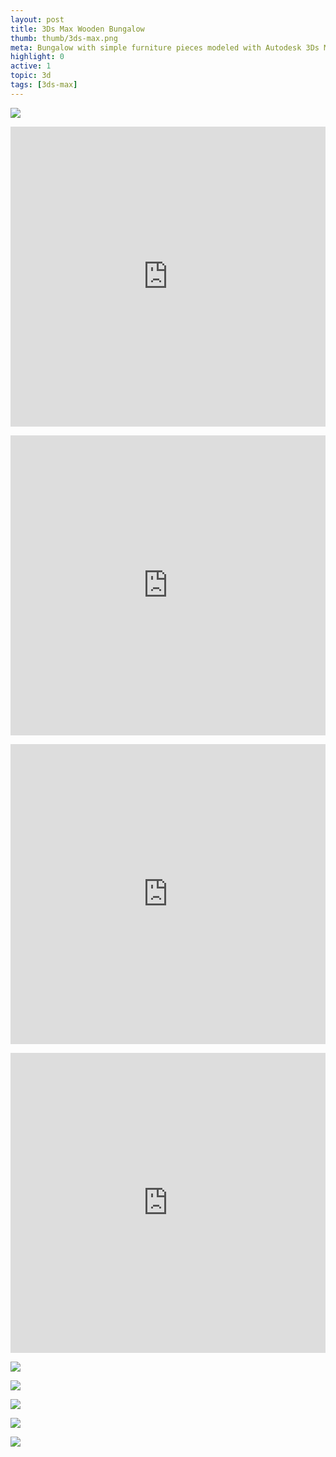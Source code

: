 ```yaml
---
layout: post
title: 3Ds Max Wooden Bungalow
thumb: thumb/3ds-max.png
meta: Bungalow with simple furniture pieces modeled with Autodesk 3Ds Max.  
highlight: 0
active: 1
topic: 3d
tags: [3ds-max]
---
```


<p></p>
<img src="{{site.baseurl}}/assets/img/3d/3dsmax/casa-0.png" class="img-fluid w-100"/>

<p></p>
<div class="sketchfab-embed-wrapper text-center">
    <iframe width="100%" height = "480" src="https://sketchfab.com/models/82fcdf22df5a4364a75e3b3ec313cfed/embed" frameborder="0" allow="autoplay; fullscreen; vr" mozallowfullscreen="true" webkitallowfullscreen="true"></iframe>
</div> 

<p></p>
<div class="sketchfab-embed-wrapper text-center">
    <iframe width="100%" height = "480" src="https://sketchfab.com/models/b4bf071e0d814987b023d6ab9fbead2f/embed" frameborder="0" allow="autoplay; fullscreen; vr" mozallowfullscreen="true" webkitallowfullscreen="true"></iframe>
</div> 

<p></p>
<div class="sketchfab-embed-wrapper text-center">
    <iframe width="100%" height = "480" src="https://sketchfab.com/models/ab6340bdf2b648f89ca987ef58fa9584/embed" frameborder="0" allow="autoplay; fullscreen; vr" mozallowfullscreen="true" webkitallowfullscreen="true"></iframe>
</div> 

<p></p>
<div class="sketchfab-embed-wrapper text-center">
    <iframe width="100%" height = "480" src="https://sketchfab.com/models/ea5272cf088d442e8e671fc2100bd7f4/embed" frameborder="0" allow="autoplay; fullscreen; vr" mozallowfullscreen="true" webkitallowfullscreen="true"></iframe>
</div> 

<p></p>
<img src="{{site.baseurl}}/assets/img/3d/3dsmax/casa-1.png" class="img-fluid w-100"/>
<p></p>
<img src="{{site.baseurl}}/assets/img/3d/3dsmax/casa-2.png" class="img-fluid w-100"/>
<p></p>
<img src="{{site.baseurl}}/assets/img/3d/3dsmax/casa-3.png" class="img-fluid w-100"/>
<p></p>
<img src="{{site.baseurl}}/assets/img/3d/3dsmax/casa-4.png" class="img-fluid w-100"/>
<p></p>
<img src="{{site.baseurl}}/assets/img/3d/3dsmax/casa-5.jpg" class="img-fluid w-100"/>
